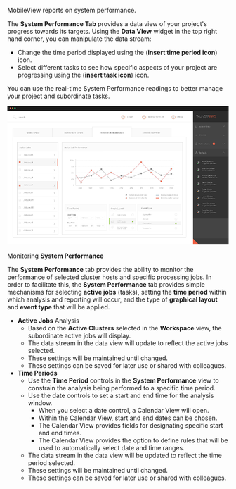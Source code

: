 MobileView reports on system performance.

The **System Performance Tab** provides a data view of your project's progress towards its targets. Using the **Data View** widget in the top right hand corner, you can manipulate the data stream:

-   Change the time period displayed using the \(**insert time period icon**\) icon.
-   Select different tasks to see how specific aspects of your project are progressing using the \(**insert task icon**\) icon.

You can use the real-time System Performance readings to better manage your project and subordinate tasks.

![](cddc3f80-340f-11ec-a14d-02426ae7396c.png)

Monitoring **System Performance**

The **System Performance** tab provides the ability to monitor the performance of selected cluster hosts and specific processing jobs. In order to facilitate this, the **System Performance** tab provides simple mechanisms for selecting **active jobs** \(tasks\), setting the **time period** within which analysis and reporting will occur, and the type of **graphical layout** and **event type** that will be applied.

-   **Active Jobs** Analysis
    -   Based on the **Active Clusters** selected in the **Workspace** view, the subordinate active jobs will display.
    -   The data stream in the data view will update to reflect the active jobs selected.
    -   These settings will be maintained until changed.
    -   These settings can be saved for later use or shared with colleagues.
-   **Time Periods**
    -   Use the **Time Period** controls in the **System Performance** view to constrain the analysis being performed to a specific time period.
    -   Use the date controls to set a start and end time for the analysis window.
        -   When you select a date control, a Calendar View will open.
        -   Within the Calendar View, start and end dates can be chosen.
        -   The Calendar View provides fields for designating specific start and end times.
        -   The Calendar View provides the option to define rules that will be used to automatically select date and time ranges.
    -   The data stream in the data view will be updated to reflect the time period selected.
    -   These settings will be maintained until changed.
    -   These settings can be saved for later use or shared with colleagues.

